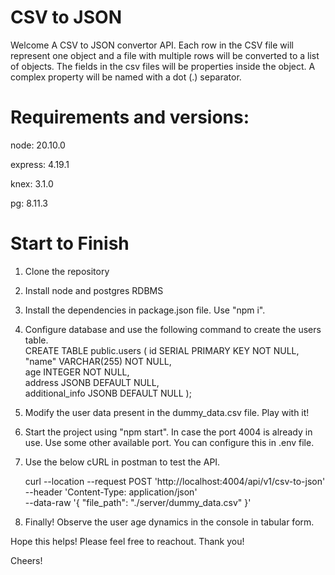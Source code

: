 # CSV to JSON

Welcome
A CSV to JSON convertor API. Each row in the CSV file will represent one object and a file
with multiple rows will be converted to a list of objects.
The fields in the csv files will be properties inside the object. A complex property will be named with a dot (.) separator.


# Requirements and versions:

node: 20.10.0     

express: 4.19.1     

knex: 3.1.0   

pg: 8.11.3    


# Start to Finish

1. Clone the repository
2. Install node and postgres RDBMS
3. Install the dependencies in package.json file. Use "npm i".
4. Configure database and use the following command to create the users table.     
    CREATE TABLE public.users (
        id SERIAL PRIMARY KEY NOT NULL,  
        "name" VARCHAR(255) NOT NULL,  
        age INTEGER NOT NULL,          
        address JSONB DEFAULT NULL,   
        additional_info JSONB DEFAULT NULL
    );
5. Modify the user data present in the dummy_data.csv file. Play with it!
6. Start the project using "npm start". In case the port 4004 is already in use. Use some other available port. You can configure this in .env file.
7. Use the below cURL in postman to test the API.      

    curl --location --request POST 'http://localhost:4004/api/v1/csv-to-json' \
    --header 'Content-Type: application/json' \
    --data-raw '{
        "file_path": "./server/dummy_data.csv"
    }'
8. Finally! Observe the user age dynamics in the console in tabular form.


Hope this helps! Please feel free to reachout.
Thank you!

Cheers!






